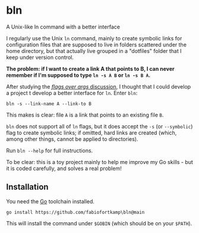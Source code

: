 # bln
A Unix-like ln command with a better interface

I regularly use the Unix `ln` command, mainly to create symbolic links for configuration files that are supposed to live in folders
scattered under the home directory, but that actually live grouped in a "dotfiles" folder that I keep under version control.

**The problem: if I want to create a link A that points to B, I can never remember if I'm supposed to type `ln -s A B` or `ln -s B A`.**

After studying the [*flags over args* discussion](https://clig.dev/#arguments-and-flags), I thought that I could develop a 
project t develop a better interface for `ln`. Enter `bln`:

```shell
bln -s --link-name A --link-to B
```

This makes is clear: file `A` is a link that points to an existing file `B`.

`bln` does not support all of `ln` flags, but it does accept the `-s` (or `--symbolic`) flag to create symbolic links;
if omitted, hard links are created (which, among other things, cannot be applied to directories).

Run `bln --help` for full instructions.

To be clear: this is a toy project mainly to help me improve my Go skills - but it is coded carefully,
and solves a real problem!

## Installation


You need the [Go](https://go.dev/dl/) toolchain installed. 

```shell
go install https://github.com/fabiofortkamp\bln@main
```

This will install the command under `$GOBIN` (which should be on your `$PATH`).
